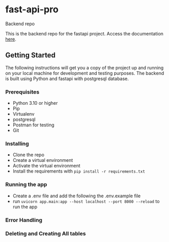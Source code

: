 # fast-api-pro
Backend repo

This is the backend repo for the fastapi project.
Access the documentation [here]().

## Getting Started
The following instructions will get you a copy of the project up and running on your local machine for development and testing purposes.
The backend is built using Python and fastapi with postgresql database.

### Prerequisites
- Python 3.10 or higher
- Pip
- Virtualenv
- postgresql
- Postman for testing
- Git

### Installing
- Clone the repo
- Create a virtual environment
- Activate the virtual environment
- Install the requirements with `pip install -r requirements.txt`

### Running the app
- Create a .env file and add the following the .env.example file
- run `uvicorn app.main:app --host localhost --port 8000 --reload` to run the app

### Error Handling


### Deleting and Creating All tables
